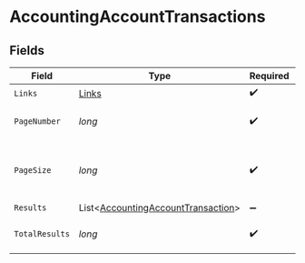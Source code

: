 # AccountingAccountTransactions


## Fields

| Field                                                                                     | Type                                                                                      | Required                                                                                  | Description                                                                               |
| ----------------------------------------------------------------------------------------- | ----------------------------------------------------------------------------------------- | ----------------------------------------------------------------------------------------- | ----------------------------------------------------------------------------------------- |
| `Links`                                                                                   | [Links](../../Models/Shared/Links.md)                                                     | :heavy_check_mark:                                                                        | N/A                                                                                       |
| `PageNumber`                                                                              | *long*                                                                                    | :heavy_check_mark:                                                                        | Current page number.                                                                      |
| `PageSize`                                                                                | *long*                                                                                    | :heavy_check_mark:                                                                        | Number of items to return in results array.                                               |
| `Results`                                                                                 | List<[AccountingAccountTransaction](../../Models/Shared/AccountingAccountTransaction.md)> | :heavy_minus_sign:                                                                        | N/A                                                                                       |
| `TotalResults`                                                                            | *long*                                                                                    | :heavy_check_mark:                                                                        | Total number of items.                                                                    |